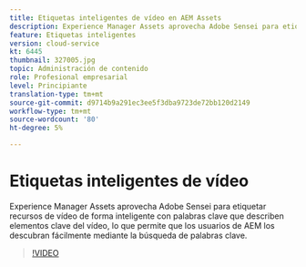 ```yaml
---
title: Etiquetas inteligentes de vídeo en AEM Assets
description: Experience Manager Assets aprovecha Adobe Sensei para etiquetar recursos de vídeo de forma inteligente con palabras clave que describen elementos clave del vídeo, lo que permite que los usuarios de AEM los descubran fácilmente mediante la búsqueda de palabras clave.
feature: Etiquetas inteligentes
version: cloud-service
kt: 6445
thumbnail: 327005.jpg
topic: Administración de contenido
role: Profesional empresarial
level: Principiante
translation-type: tm+mt
source-git-commit: d9714b9a291ec3ee5f3dba9723de72bb120d2149
workflow-type: tm+mt
source-wordcount: '80'
ht-degree: 5%

---
```



# Etiquetas inteligentes de vídeo

Experience Manager Assets aprovecha Adobe Sensei para etiquetar recursos de vídeo de forma inteligente con palabras clave que describen elementos clave del vídeo, lo que permite que los usuarios de AEM los descubran fácilmente mediante la búsqueda de palabras clave.

>[!VIDEO](https://video.tv.adobe.com/v/327005/?quality=12&learn=on)
